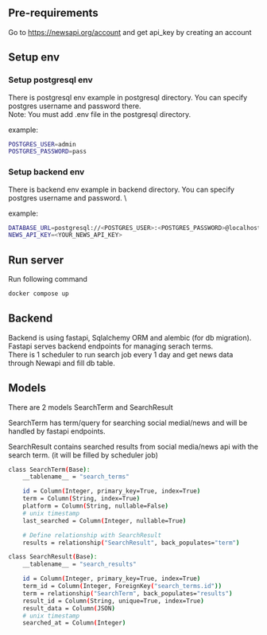 ## Pre-requirements
Go to https://newsapi.org/account and get api_key by creating an account


## Setup env
### Setup postgresql env
There is postgresql env example in postgresql directory.
You can specify postgres username and password there. \
Note: You must add .env file in the postgresql directory.

example:

```bash
POSTGRES_USER=admin
POSTGRES_PASSWORD=pass
```

### Setup backend env
There is backend env example in backend directory.
You can specify postgres username and password. \

example:

```bash
DATABASE_URL=postgresql://<POSTGRES_USER>:<POSTGRES_PASSWORD>@localhost/postgres
NEWS_API_KEY=<YOUR_NEWS_API_KEY>
```

## Run server
Run following command

```bash
docker compose up
```

## Backend
Backend is using fastapi, Sqlalchemy ORM and alembic (for db migration). \
Fastapi serves backend endpoints for managing serach terms. \
There is 1 scheduler to run search job every 1 day and get news data through Newapi and fill db table.

## Models
There are 2 models SearchTerm and SearchResult

SearchTerm has term/query for searching social medial/news and will be handled by fastapi endpoints.

SearchResult contains searched results from social media/news api with the search term. (it will be filled by scheduler job)

```bash
class SearchTerm(Base):
    __tablename__ = "search_terms"

    id = Column(Integer, primary_key=True, index=True)
    term = Column(String, index=True)
    platform = Column(String, nullable=False)
    # unix timestamp
    last_searched = Column(Integer, nullable=True)

    # Define relationship with SearchResult
    results = relationship("SearchResult", back_populates="term")

class SearchResult(Base):
    __tablename__ = "search_results"

    id = Column(Integer, primary_key=True, index=True)
    term_id = Column(Integer, ForeignKey("search_terms.id"))
    term = relationship("SearchTerm", back_populates="results")
    result_id = Column(String, unique=True, index=True)
    result_data = Column(JSON)
    # unix timestamp
    searched_at = Column(Integer)
```